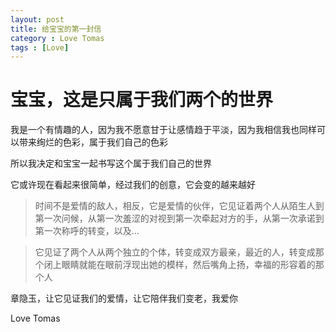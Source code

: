 ```yaml
---
layout: post
title: 给宝宝的第一封信
category : Love Tomas
tags : [Love]
---
```


# 宝宝，这是只属于我们两个的世界

我是一个有情趣的人，因为我不愿意甘于让感情趋于平淡，因为我相信我也同样可以带来绚烂的色彩，属于我们自己的色彩

所以我决定和宝宝一起书写这个属于我们自己的世界

它或许现在看起来很简单，经过我们的创意，它会变的越来越好

> 时间不是爱情的敌人，相反，它是爱情的伙伴，它见证着两个人从陌生人到第一次问候，从第一次羞涩的对视到第一次牵起对方的手，从第一次承诺到第一次称呼的转变，以及...

> 它见证了两个人从两个独立的个体，转变成双方最亲，最近的人，转变成那个闭上眼睛就能在眼前浮现出她的模样，然后嘴角上扬，幸福的形容着的那个人

章隐玉，让它见证我们的爱情，让它陪伴我们变老，我爱你

Love Tomas